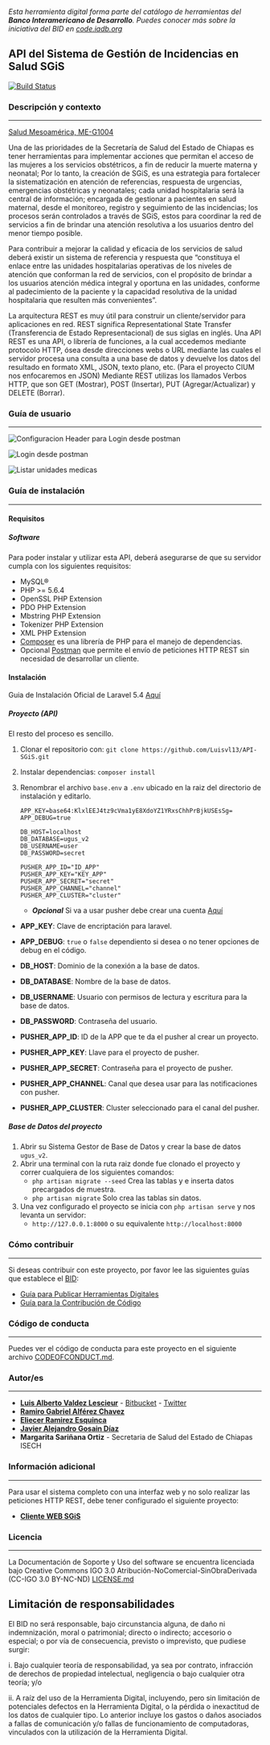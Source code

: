 *Esta herramienta digital forma parte del catálogo de herramientas del **Banco Interamericano de Desarrollo**. Puedes conocer más sobre la iniciativa del BID en [code.iadb.org](https://code.iadb.org)*

## API del Sistema de Gestión de Incidencias en Salud SGiS

[![Build Status](https://travis-ci.org/EL-BID/API-SGiS.svg?branch=master)](https://travis-ci.org/EL-BID/API-SGiS)

### Descripción y contexto
---
[Salud Mesoamérica, ME-G1004](https://www.iadb.org/en/project/ME-G1004 )

Una de las prioridades de la Secretaría de Salud del Estado de Chiapas es tener herramientas para implementar acciones que permitan el acceso de las mujeres a los servicios obstétricos, a fin de reducir la muerte materna y neonatal; Por lo tanto, la creación de SGiS, es una estrategia para fortalecer la sistematización en atención de referencias, respuesta de urgencias, emergencias obstétricas y neonatales; cada unidad hospitalaria será la central de información; encargada de gestionar a pacientes en salud maternal, desde el monitoreo, registro y seguimiento de las incidencias; los procesos serán controlados a través de SGiS, estos para coordinar la red de servicios a fin de brindar una atención resolutiva a los usuarios dentro del menor tiempo posible.

Para contribuir a mejorar la calidad y eficacia de los servicios de salud deberá existir un sistema de referencia y respuesta que “constituya el enlace entre las unidades hospitalarias operativas de los niveles de atención que conforman la red de servicios, con el propósito de brindar a los usuarios atención médica integral y oportuna en las unidades, conforme al padecimiento de la paciente y la capacidad resolutiva de la unidad hospitalaria que resulten más convenientes”.

La arquitectura REST es muy útil para construir un cliente/servidor para aplicaciones en red. REST significa Representational State Transfer (Transferencia de Estado Representacional) de sus siglas en inglés. Una API REST es una API, o librería de funciones, a la cual accedemos mediante protocolo HTTP, ósea desde direcciones webs o URL mediante las cuales el servidor procesa una consulta a una base de datos y devuelve los datos del resultado en formato XML, JSON, texto plano, etc. (Para el proyecto CIUM nos enfocaremos en JSON) Mediante REST utilizas los llamados Verbos HTTP, que son GET (Mostrar), POST (Insertar), PUT (Agregar/Actualizar) y DELETE (Borrar).

### Guía de usuario
---

![Configuracion Header para Login desde postman](https://github.com/EL-BID/API-SGiS/blob/master/public/img/LoginHeader.png)

![Login desde postman](https://github.com/EL-BID/API-SGiS/blob/master/public/img/LoginUser.png)

![Listar unidades medicas](https://github.com/EL-BID/API-SGiS/blob/master/public/img/ListaUnidadesMedicas.png)

### Guía de instalación
---
#### Requisitos
##### Software
Para poder instalar y utilizar esta API, deberá asegurarse de que su servidor cumpla con los siguientes requisitos:
* MySQL®
* PHP >= 5.6.4
* OpenSSL PHP Extension
* PDO PHP Extension
* Mbstring PHP Extension
* Tokenizer PHP Extension
* XML PHP Extension
* [Composer](https://getcomposer.org/) es una librería de PHP para el manejo de dependencias.
* Opcional [Postman](https://www.getpostman.com/) que permite el envío de peticiones HTTP REST sin necesidad de desarrollar un cliente.

#### Instalación
Guia de Instalación Oficial de Laravel 5.4 [Aquí](https://laravel.com/docs/5.4/installation)
##### Proyecto (API)
El resto del proceso es sencillo.
1. Clonar el repositorio con: `git clone https://github.com/Luisvl13/API-SGiS.git`
2. Instalar dependencias: `composer install`
3. Renombrar el archivo `base.env` a `.env` ubicado en la raiz del directorio de instalación y editarlo.
       
       APP_KEY=base64:KlxlEEJ4tz9cVma1yE8XdoYZ1YRxsChhPrBjkUSEsSg=
       APP_DEBUG=true
       
       DB_HOST=localhost
       DB_DATABASE=ugus_v2
       DB_USERNAME=user
       DB_PASSWORD=secret
       
       PUSHER_APP_ID="ID_APP"
       PUSHER_APP_KEY="KEY_APP"
       PUSHER_APP_SECRET="secret"
       PUSHER_APP_CHANNEL="channel"
       PUSHER_APP_CLUSTER="cluster"
       
    * ***Opcional*** Si va a usar pusher debe crear una cuenta [Aquí](https://pusher.com/)
    
* **APP_KEY**: Clave de encriptación para laravel.
* **APP_DEBUG**: `true` o `false` dependiento si desea o no tener opciones de debug en el código.
* **DB_HOST**: Dominio de la conexión a la base de datos.
* **DB_DATABASE**: Nombre de la base de datos.
* **DB_USERNAME**: Usuario con permisos de lectura y escritura para la base de datos.
* **DB_PASSWORD**: Contraseña del usuario.

* **PUSHER_APP_ID**: ID de la APP que te da el pusher al crear un proyecto.
* **PUSHER_APP_KEY**: Llave para el proyecto de pusher.
* **PUSHER_APP_SECRET**: Contraseña para el proyecto de pusher.
* **PUSHER_APP_CHANNEL**: Canal que desea usar para las notificaciones con pusher.
* **PUSHER_APP_CLUSTER**: Cluster seleccionado para el canal del pusher.

##### Base de Datos del proyecto
1. Abrir su Sistema Gestor de Base de Datos y crear la base de datos `ugus_v2`.
2. Abrir una terminal con la ruta raiz donde fue clonado el proyecto y correr cualquiera de los siguientes comandos:
    * `php artisan migrate --seed` Crea las tablas y e inserta datos precargados de muestra.
    * `php artisan migrate` Solo crea las tablas sin datos.
3. Una vez configurado el proyecto se inicia con `php artisan serve` y nos levanta un servidor: 
    * `http://127.0.0.1:8000` o su equivalente `http://localhost:8000`

### Cómo contribuir
---
Si deseas contribuir con este proyecto, por favor lee las siguientes guías que establece el [BID](https://www.iadb.org/es "BID"):

* [Guía para Publicar Herramientas Digitales](https://el-bid.github.io/guia-de-publicacion/ "Guía para Publicar") 
* [Guía para la Contribución de Código](https://github.com/EL-BID/Plantilla-de-repositorio/blob/master/CONTRIBUTING.md "Guía de Contribución de Código")

### Código de conducta 
---
Puedes ver el código de conducta para este proyecto en el siguiente archivo [CODEOFCONDUCT.md](https://github.com/EL-BID/API-SGiS/blob/master/CODEOFCONDUCT.md).

### Autor/es
---
* **[Luis Alberto Valdez Lescieur](https://github.com/Luisvl13  "Github")** - [Bitbucket](https://bitbucket.org/luisvl13 "Bitbucket") - [Twitter](https://twitter.com/LuisVLescieur)
* **[Ramiro Gabriel Alférez Chavez](mailto:ramiro.alferez@gmail.com "Correo electrónico")**
* **[Eliecer Ramirez Esquinca](https://github.com/checherman "Github")**
* **[Javier Alejandro Gosain Díaz](https://github.com/goraider "Github")**
* **Margarita Sariñana Ortiz** - Secretaria de Salud del Estado de Chiapas ISECH

### Información adicional
---
Para usar el sistema completo con una interfaz web y no solo realizar las peticiones HTTP REST, debe tener configurado el siguiente proyecto:
* **[Cliente WEB SGiS](https://github.com/EL-BID/CLIENTE-SGiS "Proyecto WEB que complementa el sistema")**

### Licencia 
---
La Documentación de Soporte y Uso del software se encuentra licenciada bajo Creative Commons IGO 3.0 Atribución-NoComercial-SinObraDerivada (CC-IGO 3.0 BY-NC-ND)  [LICENSE.md](https://github.com/EL-BID/API-SGiS/blob/master/LICENSE.md)

## Limitación de responsabilidades

El BID no será responsable, bajo circunstancia alguna, de daño ni indemnización, moral o patrimonial; directo o indirecto; accesorio o especial; o por vía de consecuencia, previsto o imprevisto, que pudiese surgir:

i. Bajo cualquier teoría de responsabilidad, ya sea por contrato, infracción de derechos de propiedad intelectual, negligencia o bajo cualquier otra teoría; y/o

ii. A raíz del uso de la Herramienta Digital, incluyendo, pero sin limitación de potenciales defectos en la Herramienta Digital, o la pérdida o inexactitud de los datos de cualquier tipo. Lo anterior incluye los gastos o daños asociados a fallas de comunicación y/o fallas de funcionamiento de computadoras, vinculados con la utilización de la Herramienta Digital.
